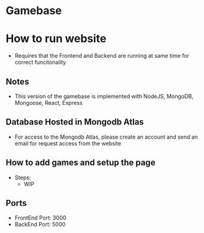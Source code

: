 # Gamebase 

# How to run website
- Requires that the Frontend and Backend are running at same time for correct funcitonality

## Notes
- This version of the gamebase is implemented with NodeJS, MongoDB, Mongoose, React, Express 

## Database Hosted in Mongodb Atlas
- For access to the Mongodb Atlas, please create an account and send an email for request access from the website

## How to add games and setup the page

- Steps: 
  - WIP
  
## Ports
  - FrontEnd Port: 3000
  - BackEnd Port: 5000
